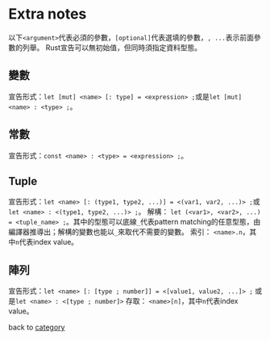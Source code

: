 # Extra notes
以下`<argument>`代表必須的參數，`[optional]`代表選填的參數，`, ...`表示前面參數的列舉。
Rust宣告可以無初始值，但同時須指定資料型態。

## 變數
宣告形式：`let [mut] <name> [: type] = <expression> ;`或是`let [mut] <name> : <type> ;`。

## 常數
宣告形式：`const <name> : <type> = <expression> ;`。

## Tuple
宣告形式：`let <name> [: (type1, type2, ...)] = <(var1, var2, ...)> ;`或`let <name> : <(type1, type2, ...)> ;`。
解構： `let (<var1>, <var2>, ...) = <tuple_name> ;`。其中的型態可以底線`_`代表pattern matching的任意型態，由編譯器推導出；解構的變數也能以`_`來取代不需要的變數。
索引： `<name>.n`，其中`n`代表index value。

## 陣列
宣告形式：`let <name> [: [type ; number]] = <[value1, value2, ...]> ;` 或是`let <name> : <[type ; number]>`
存取： `<name>[n]`，其中`n`代表index value。

back to [category](./../README.md)
